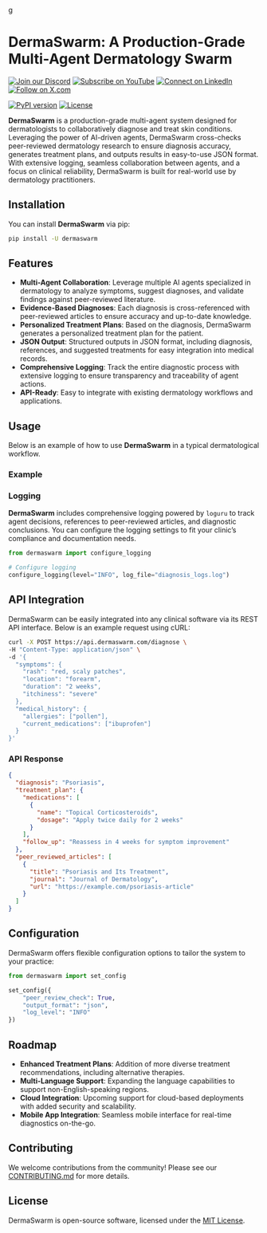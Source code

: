 g
# DermaSwarm: A Production-Grade Multi-Agent Dermatology Swarm

[![Join our Discord](https://img.shields.io/badge/Discord-Join%20our%20server-5865F2?style=for-the-badge&logo=discord&logoColor=white)](https://discord.gg/agora-999382051935506503) [![Subscribe on YouTube](https://img.shields.io/badge/YouTube-Subscribe-red?style=for-the-badge&logo=youtube&logoColor=white)](https://www.youtube.com/@kyegomez3242) [![Connect on LinkedIn](https://img.shields.io/badge/LinkedIn-Connect-blue?style=for-the-badge&logo=linkedin&logoColor=white)](https://www.linkedin.com/in/kye-g-38759a207/) [![Follow on X.com](https://img.shields.io/badge/X.com-Follow-1DA1F2?style=for-the-badge&logo=x&logoColor=white)](https://x.com/kyegomezb)


[![PyPI version](https://badge.fury.io/py/dermaswarm.svg)](https://badge.fury.io/py/dermaswarm)
[![License](https://img.shields.io/badge/license-MIT-blue.svg)](https://github.com/The-Swarm-Corporation/DermaSwarm/blob/main/LICENSE)


**DermaSwarm** is a production-grade multi-agent system designed for dermatologists to collaboratively diagnose and treat skin conditions. Leveraging the power of AI-driven agents, DermaSwarm cross-checks peer-reviewed dermatology research to ensure diagnosis accuracy, generates treatment plans, and outputs results in easy-to-use JSON format. With extensive logging, seamless collaboration between agents, and a focus on clinical reliability, DermaSwarm is built for real-world use by dermatology practitioners.

## Installation

You can install **DermaSwarm** via pip:

```bash
pip install -U dermaswarm
```

## Features

- **Multi-Agent Collaboration**: Leverage multiple AI agents specialized in dermatology to analyze symptoms, suggest diagnoses, and validate findings against peer-reviewed literature.
- **Evidence-Based Diagnoses**: Each diagnosis is cross-referenced with peer-reviewed articles to ensure accuracy and up-to-date knowledge.
- **Personalized Treatment Plans**: Based on the diagnosis, DermaSwarm generates a personalized treatment plan for the patient.
- **JSON Output**: Structured outputs in JSON format, including diagnosis, references, and suggested treatments for easy integration into medical records.
- **Comprehensive Logging**: Track the entire diagnostic process with extensive logging to ensure transparency and traceability of agent actions.
- **API-Ready**: Easy to integrate with existing dermatology workflows and applications.

## Usage

Below is an example of how to use **DermaSwarm** in a typical dermatological workflow.

### Example


### Logging

**DermaSwarm** includes comprehensive logging powered by `loguru` to track agent decisions, references to peer-reviewed articles, and diagnostic conclusions. You can configure the logging settings to fit your clinic’s compliance and documentation needs.

```python
from dermaswarm import configure_logging

# Configure logging
configure_logging(level="INFO", log_file="diagnosis_logs.log")
```

## API Integration

DermaSwarm can be easily integrated into any clinical software via its REST API interface. Below is an example request using cURL:

```bash
curl -X POST https://api.dermaswarm.com/diagnose \
-H "Content-Type: application/json" \
-d '{
  "symptoms": {
    "rash": "red, scaly patches",
    "location": "forearm",
    "duration": "2 weeks",
    "itchiness": "severe"
  },
  "medical_history": {
    "allergies": ["pollen"],
    "current_medications": ["ibuprofen"]
  }
}'
```

### API Response

```json
{
  "diagnosis": "Psoriasis",
  "treatment_plan": {
    "medications": [
      {
        "name": "Topical Corticosteroids",
        "dosage": "Apply twice daily for 2 weeks"
      }
    ],
    "follow_up": "Reassess in 4 weeks for symptom improvement"
  },
  "peer_reviewed_articles": [
    {
      "title": "Psoriasis and Its Treatment",
      "journal": "Journal of Dermatology",
      "url": "https://example.com/psoriasis-article"
    }
  ]
}
```

## Configuration

DermaSwarm offers flexible configuration options to tailor the system to your practice:

```python
from dermaswarm import set_config

set_config({
    "peer_review_check": True, 
    "output_format": "json", 
    "log_level": "INFO"
})
```

## Roadmap

- **Enhanced Treatment Plans**: Addition of more diverse treatment recommendations, including alternative therapies.
- **Multi-Language Support**: Expanding the language capabilities to support non-English-speaking regions.
- **Cloud Integration**: Upcoming support for cloud-based deployments with added security and scalability.
- **Mobile App Integration**: Seamless mobile interface for real-time diagnostics on-the-go.

## Contributing

We welcome contributions from the community! Please see our [CONTRIBUTING.md](https://github.com/The-Swarm-Corporation/DermaSwarm/blob/main/CONTRIBUTING.md) for more details.

## License

DermaSwarm is open-source software, licensed under the [MIT License](https://github.com/The-Swarm-Corporation/DermaSwarm/blob/main/LICENSE).
